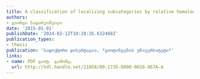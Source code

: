 ```yaml
---
title: A classification of localizing subcategories by relative homological algebra
authors:
- გიორგი ნადარეიშვილი
date: '2015-01-01'
publishDate: '2024-02-12T10:20:26.632488Z'
publication_types:
- thesis
publication: 'სადოქტორო დისერტაცია, *გიოტინგენის უნივერსიტეტი*'
links:
- name: PDF გიოტ. გამომც.
  url: http://hdl.handle.net/11858/00-1735-0000-0028-867A-A
---
```

